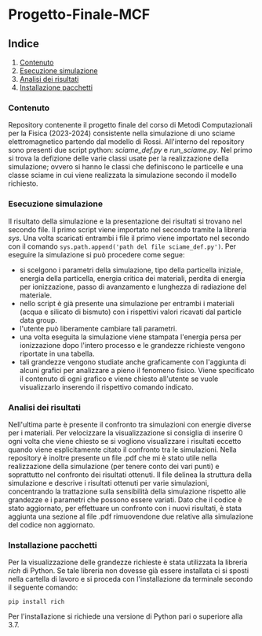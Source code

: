# Progetto-Finale-MCF

## Indice
1. [Contenuto](#contenuto)
2. [Esecuzione simulazione](#esecuzionesimulazione)
3. [Analisi dei risultati](#analisirisultati)
4. [Installazione pacchetti](#installazione)

### Contenuto

Repository contenente il progetto finale del corso di Metodi Computazionali per la Fisica (2023-2024) consistente nella simulazione
di uno sciame elettromagnetico partendo dal modello di Rossi. All'interno del repository sono presenti due script python: _sciame_def.py_
e _run_sciame.py_. Nel primo si trova la defizione delle varie classi usate per la realizzazione della simulazione; ovvero si hanno le 
classi che definiscono le particelle e una classe sciame in cui viene realizzata la simulazione secondo il modello richiesto. 

### Esecuzione simulazione 

Il risultato della simulazione e la presentazione dei risultati si trovano nel secondo file. Il primo script viene importato nel secondo
tramite la libreria _sys_. Una volta scaricati entrambi i file il primo viene importato nel secondo con il comando ```sys.path.append('path
del file sciame_def.py')```. Per eseguire la simulazione si può procedere come segue:
* si scelgono i parametri della simulazione, tipo della particella iniziale, 
    energia della particella, energia critica dei materiali, perdita di energia per ionizzazione, 
    passo di avanzamento  e lunghezza di radiazione del materiale.
* nello script è già presente una simulazione per entrambi i materiali (acqua e silicato di bismuto) con i rispettivi valori 
    ricavati dal particle data group.
* l'utente può liberamente cambiare tali parametri.
* una volta eseguita la simulazione viene stampata l'energia persa per ionizzazione dopo l'intero processo e 
    le grandezze richieste vengono riportate in una tabella. 
* tali grandezze vengono studiate anche graficamente con l'aggiunta di alcuni grafici per analizzare a pieno il
    fenomeno fisico. Viene specificato il contenuto di ogni grafico e viene chiesto all'utente se vuole visualizzarlo
    inserendo il rispettivo comando indicato.
### Analisi dei risultati

Nell'ultima parte è presente il confronto tra simulazioni con energie diverse per i materiali. Per velocizzare la visualizzazione
si consiglia di inserire 0 ogni volta che viene chiesto se si vogliono visualizzare i risultati eccetto quando viene esplicitamente
citato il confronto tra le simulazioni.
Nella repository è inoltre presente un file .pdf che mi è stato utile nella realizzazione della simulazione (per tenere conto
dei vari punti) e soprattutto nel confronto dei risultati ottenuti. Il file delinea la struttura della simulazione e descrive i
risultati ottenuti per varie simulazioni, concentrando la trattazione sulla sensibilità della simulazione rispetto alle grandezze 
e i parametri che possono essere variati. Dato che il codice è stato aggiornato, per effettuare un confronto con i nuovi risultati, 
è stata aggiunta una sezione al file .pdf rimuovendone due relative alla simulazione del codice non aggiornato.

### Installazione pacchetti

Per la visualizzazione delle grandezze richieste è stata utilizzata la libreria _rich_ di Python. Se tale libreria non dovesse già essere installata
ci si sposti nella cartella di lavoro e si proceda con l'installazione da terminale secondo il seguente comando:
```
pip install rich
```
Per l'installazione si richiede una versione di Python pari o superiore alla 3.7.